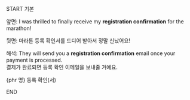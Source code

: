 START
기본

앞면:
I was thrilled to finally receive my **registration confirmation** for the marathon!

뒷면:
마라톤 등록 확인서를 드디어 받아서 정말 신났어요!

해석:
They will send you a **registration confirmation** email once your payment is processed.  
결제가 완료되면 등록 확인 이메일을 보내줄 거예요.

{phr 명} 등록 확인(서)
<!--ID: 1743042535199-->
END
